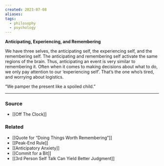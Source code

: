 ```yaml
---
created: 2023-07-08
aliases: 
tags:
  - philosophy
  - psychology
---
```

**Anticipating, Experiencing, and Remembering**

We have three selves, the anticipating self, the experiencing self, and the remembering self. The anticipating and remembering self activate the same regions of the brain. Thus, anticipating an event is very similar to remembering it. Often when it comes to making decisions about what to do, we only pay attention to our ‘experiencing self’. That’s the one who’s tired, and worrying about logistics.

“We pamper the present like a spoiled child.”

---

### Source
- [[Off The Clock]]

### Related
- [[Quote for “Doing Things Worth Remembering”]] 
- [[Peak-End Rule]]
- [[Anticipatory Anxiety]]
- [[Commit for a Bit]]
- [[3rd Person Self Talk Can Yield Better Judgment]]
